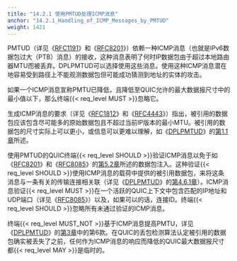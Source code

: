 ```yaml
---
title: "14.2.1 使用PMTUD处理ICMP消息"
anchor: "14.2.1_Handling_of_ICMP_Messages_by_PMTUD"
weight: 1421
---
```


PMTUD（详见《[RFC1191]()》和《[RFC8201]()》）依赖一种ICMP消息（也就是IPv6数据包过大（PTB）消息）的接收，这种消息表明了何时IP数据包由于超过本地路由器MTU而被丢弃。DPLPMTUD可以选择使用这些消息。使用这种ICMP消息潜在地容易受到路径上不能观测数据包但可能成功猜测到地址的实体的攻击。

如果一个ICMP消息宣称PMTU已降低，且降低至QUIC允许的最大数据报尺寸中的最小值以下，那么终端{{< req_level MUST >}}忽略它。

生成ICMP消息的要求（详见《[RFC1812]()》和《[RFC4443]()》）指出，被引用的数据包应该包含尽可能多的原始数据包且不超过当前IP版本的最小MTU。被引用的数据包的尺寸实际上可以更小，或信息可以更难以理解，如《[DPLPMTUD]()》的[第1.1章]()所述。

使用PMTUD的QUIC终端{{< req_level SHOULD >}}验证ICMP消息以免于如《[RFC8201]()》和《[RFC8085]()》的[第5.2章]()所述的数据包注入。这种验证{{< req_level SHOULD >}}使用ICMP消息的载荷中提供的被引用数据包，来将这条消息与一条有关的传输连接相关联（详见《[DPLPMTUD]()》的[第4.6.1章]()）。ICMP消息验证{{< req_level MUST >}}在一个活跃的QUIC上下文中包含匹配的IP地址和UDP端口（详见《[RFC8085]()》）以及，如果可以的话，连接ID。终端{{< req_level SHOULD >}}忽略所有未通过验证的ICMP消息。

终端{{< req_level MUST_NOT >}}基于ICMP消息提高PMTU，详见《[DPLPMTUD]()》的[第3章]()中的第6款。在QUIC的丢包检测算法认定被引用的数据包确实被丢失了之前，任何作为ICMP消息的响应而降低的QUIC最大数据报尺寸都{{< req_level MAY >}}是临时的。
